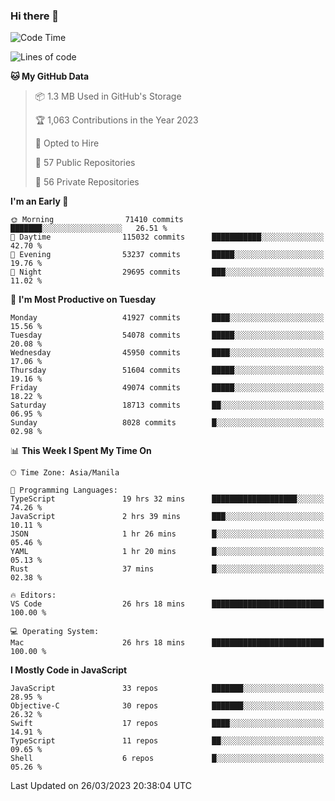 ### Hi there 👋

<!--START_SECTION:waka-->
![Code Time](http://img.shields.io/badge/Code%20Time-3%2C773%20hrs%2010%20mins-blue)

![Lines of code](https://img.shields.io/badge/From%20Hello%20World%20I%27ve%20Written-103.9%20million%20lines%20of%20code-blue)

**🐱 My GitHub Data** 

> 📦 1.3 MB Used in GitHub's Storage 
 > 
> 🏆 1,063 Contributions in the Year 2023
 > 
> 💼 Opted to Hire
 > 
> 📜 57 Public Repositories 
 > 
> 🔑 56 Private Repositories 
 > 
**I'm an Early 🐤** 

```text
🌞 Morning                71410 commits       ███████░░░░░░░░░░░░░░░░░░   26.51 % 
🌆 Daytime                115032 commits      ███████████░░░░░░░░░░░░░░   42.70 % 
🌃 Evening                53237 commits       █████░░░░░░░░░░░░░░░░░░░░   19.76 % 
🌙 Night                  29695 commits       ███░░░░░░░░░░░░░░░░░░░░░░   11.02 % 
```
📅 **I'm Most Productive on Tuesday** 

```text
Monday                   41927 commits       ████░░░░░░░░░░░░░░░░░░░░░   15.56 % 
Tuesday                  54078 commits       █████░░░░░░░░░░░░░░░░░░░░   20.08 % 
Wednesday                45950 commits       ████░░░░░░░░░░░░░░░░░░░░░   17.06 % 
Thursday                 51604 commits       █████░░░░░░░░░░░░░░░░░░░░   19.16 % 
Friday                   49074 commits       █████░░░░░░░░░░░░░░░░░░░░   18.22 % 
Saturday                 18713 commits       ██░░░░░░░░░░░░░░░░░░░░░░░   06.95 % 
Sunday                   8028 commits        █░░░░░░░░░░░░░░░░░░░░░░░░   02.98 % 
```


📊 **This Week I Spent My Time On** 

```text
🕑︎ Time Zone: Asia/Manila

💬 Programming Languages: 
TypeScript               19 hrs 32 mins      ███████████████████░░░░░░   74.26 % 
JavaScript               2 hrs 39 mins       ███░░░░░░░░░░░░░░░░░░░░░░   10.11 % 
JSON                     1 hr 26 mins        █░░░░░░░░░░░░░░░░░░░░░░░░   05.46 % 
YAML                     1 hr 20 mins        █░░░░░░░░░░░░░░░░░░░░░░░░   05.13 % 
Rust                     37 mins             █░░░░░░░░░░░░░░░░░░░░░░░░   02.38 % 

🔥 Editors: 
VS Code                  26 hrs 18 mins      █████████████████████████   100.00 % 

💻 Operating System: 
Mac                      26 hrs 18 mins      █████████████████████████   100.00 % 
```

**I Mostly Code in JavaScript** 

```text
JavaScript               33 repos            ███████░░░░░░░░░░░░░░░░░░   28.95 % 
Objective-C              30 repos            ███████░░░░░░░░░░░░░░░░░░   26.32 % 
Swift                    17 repos            ████░░░░░░░░░░░░░░░░░░░░░   14.91 % 
TypeScript               11 repos            ██░░░░░░░░░░░░░░░░░░░░░░░   09.65 % 
Shell                    6 repos             █░░░░░░░░░░░░░░░░░░░░░░░░   05.26 % 
```




 Last Updated on 26/03/2023 20:38:04 UTC
<!--END_SECTION:waka-->


<!--
**rad182/rad182** is a ✨ _special_ ✨ repository because its `README.md` (this file) appears on your GitHub profile.

Here are some ideas to get you started:

- 🔭 I’m currently working on ...
- 🌱 I’m currently learning ...
- 👯 I’m looking to collaborate on ...
- 🤔 I’m looking for help with ...
- 💬 Ask me about ...
- 📫 How to reach me: ...
- 😄 Pronouns: ...
- ⚡ Fun fact: ...
-->
